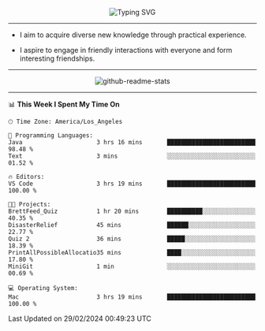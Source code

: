 <p align="center">
  <img src="https://readme-typing-svg.demolab.com?font=Fira+Code&weight=500&size=32&duration=2500&pause=1600&center=true&vCenter=true&random=false&width=1024&height=64&lines=Hi+there+%F0%9F%91%8B;I'm+delighted+you+could+make+it+here+%F0%9F%8E%89;I'm+Harry%2C+a+college+student+still+finding+my+way" alt="Typing SVG" />
</p>


---


- I aim to acquire diverse new knowledge through practical experience.

- I aspire to engage in friendly interactions with everyone and form interesting friendships.


---


<p align="center">
  <img src="https://github-readme-stats.vercel.app/api?username=Harry-Jing&show_icons=true" alt="github-readme-stats"/>
</p>


---

<!--START_SECTION:waka-->
📊 **This Week I Spent My Time On** 

```text
🕑︎ Time Zone: America/Los_Angeles

💬 Programming Languages: 
Java                     3 hrs 16 mins       █████████████████████████   98.48 % 
Text                     3 mins              ░░░░░░░░░░░░░░░░░░░░░░░░░   01.52 % 

🔥 Editors: 
VS Code                  3 hrs 19 mins       █████████████████████████   100.00 % 

🐱‍💻 Projects: 
BrettFeed_Quiz           1 hr 20 mins        ██████████░░░░░░░░░░░░░░░   40.35 % 
DisasterRelief           45 mins             ██████░░░░░░░░░░░░░░░░░░░   22.77 % 
Quiz 2                   36 mins             █████░░░░░░░░░░░░░░░░░░░░   18.39 % 
PrintAllPossibleAllocatio35 mins             ████░░░░░░░░░░░░░░░░░░░░░   17.80 % 
MiniGit                  1 min               ░░░░░░░░░░░░░░░░░░░░░░░░░   00.69 % 

💻 Operating System: 
Mac                      3 hrs 19 mins       █████████████████████████   100.00 % 
```


 Last Updated on 29/02/2024 00:49:23 UTC
<!--END_SECTION:waka-->
